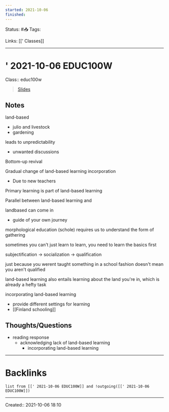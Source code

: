 ```yaml
---
started: 2021-10-06 
finished:
---
```

Status: #📥
Tags: 

Links: [[' Classes]]
___
# ' 2021-10-06 EDUC100W
Class:: educ100w
> [Slides]()
## Notes
land-based
- julio and livestock
- gardening

leads to unpredictability
- unwanted discussions

Bottom-up revival

Gradual change of land-based learning incorporation
- Due to new teachers

Primary learning is part of land-based learning

Parallel between land-based learning and 

landbased can come in 
- guide of your own journey

morphological education (schole) requires us to understand the form of gathering 

sometimes you can't just learn to learn, you need to learn the basics first

subjectification -> socialization -> qualification

just because you werent taught something in a school fashion doesn't mean you aren't qualified


land-based learning also entails learning about the land you're in, which is already a hefty task

incorporating land-based learning
- provide different settings for learning
- [[Finland schooling]]
## Thoughts/Questions
- reading response
	- acknowledging lack of land-based learning
		- incorporating land-based learning
___
# Backlinks
```dataview
list from [[' 2021-10-06 EDUC100W]] and !outgoing([[' 2021-10-06 EDUC100W]])
```
___

Created:: 2021-10-06 18:10
